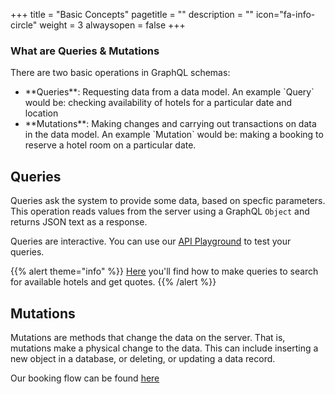 +++
title = "Basic Concepts"
pagetitle = ""
description = ""
icon="fa-info-circle"
weight = 3
alwaysopen = false
+++

### What are Queries & Mutations

There are two basic operations in GraphQL schemas:
<ul><li> **Queries**: Requesting data from a data model. An example `Query` would be: checking availability of hotels for a particular date and location</li>
<li> **Mutations**: Making changes and carrying out transactions on data in the data model. An example `Mutation` would be: making a booking to reserve a hotel room on a particular date.</li></ul>

## Queries 
Queries ask the system to provide some data, based on specfic parameters. This operation reads values from the server using a GraphQL `Object` and returns JSON text as a response.

Queries are interactive. You can use our [API Playground](https://api.travelgatex.com/) to test your queries.

{{% alert theme="info" %}} [Here](https://docs.travelgatex.com/connectiontypesbuyers/hotel-x/methods/) you'll find how to make queries to search for available hotels and get quotes. {{% /alert %}}

## Mutations 
Mutations are methods that change the data on the server. That is, mutations make a physical change to the data. This can include inserting a new object in a database, or deleting, or updating a data record.

Our booking flow can be found [here](https://docs.travelgatex.com/connectiontypesbuyers/hotel-x/methods/bookingflow/)
